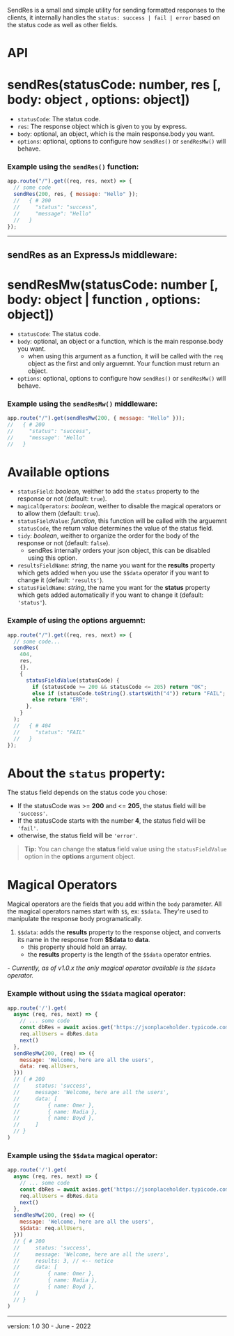 SendRes is a small and simple utility for sending formatted responses to the clients, it internally handles the `status: success | fail | error` based on the status code as well as other fields.

# API

# sendRes(statusCode: number, res [, body: object , options: object])

- `statusCode`:  The status code.
- `res`: The response object which is given to you by express.
- `body`: optional, an object, which is the main response.body you want.
- `options`: optional, options to configure how `sendRes()` or `sendResMw()` will behave.

### Example using the `sendRes()` function:

```js
app.route("/").get((req, res, next) => {
  // some code
  sendRes(200, res, { message: "Hello" });
  //   { # 200
  //     "status": "success",
  //     "message": "Hello"
  //   }
});
```
---------------
## sendRes as an ExpressJs middleware:

# sendResMw(statusCode: number [, body: object | function , options: object])


- `statusCode`:  The status code.
- `body`: optional, an object or a function, which is the main response.body you want.
  - when using this argument as a function, it will be called with the `req` object as the first and only arguemnt. Your function must return an object.
- `options`: optional, options to configure how `sendRes()` or `sendResMw()` will behave.

### Example using the `sendResMw()` middleware:

```js
app.route("/").get(sendResMw(200, { message: "Hello" }));
//   { # 200
//     "status": "success",
//     "message": "Hello"
//   }
```

# Available options
- `statusField`: *boolean*, weither to add the `status` property to the response or not (default: `true`).
- `magicalOperators`: *boolean*, weither to disable the magical operators or to allow them (default: `true`).
- `statusFieldValue`: *function*, this function will be called with the arguemnt `statusCode`, the return value determines the value of the status field.
- `tidy`: *boolean*, weither to organize the order for the body of the response or not (default: `false`).
  - sendRes internally orders your json object, this can be disabled using this option. 
- `resultsFieldName`: *string*, the name you want for the **results** property which gets added when you use the `$$data` operator if you want to change it (default: `'results'`).
- `statusFieldName`: *string*, the name you want for the **status** property which gets added automatically if you want to change it (default: `'status'`).


### Example of using the options arguemnt:
```js
app.route("/").get((req, res, next) => {
  // some code...
  sendRes(
    404,
    res,
    {},
    {
      statusFieldValue(statusCode) {
        if (statusCode >= 200 && statusCode <= 205) return "OK";
        else if (statusCode.toString().startsWith("4")) return "FAIL";
        else return "ERR";
      },
    }
  );
  //   { # 404
  //     "status": "FAIL"
  //   }
});
```

# About the `status` property:
The status field depends on the status code you chose:

- If the statusCode was >= **200** and <= **205**, the status field will be `'success'`.
- If the statusCode starts with the number **4**, the status field will be `'fail'`.
- otherwise, the status field will be `'error'`.

> **Tip:**
> You can change the **status** field value using the `statusFieldValue` option in the **options** argument object. 

# Magical Operators
Magical operators are the fields that you add within the `body` parameter. All the magical operators names start with `$$`, ex: `$$data`. They're used to manipulate the response body programatically. 

1. `$$data`: adds the **results** property to the response object, and converts its name in the response from **$$data** to **data**.
    - this property should hold an array.
    - the **results** property is the length of the `$$data` operator entries.

\- *Currently, as of v1.0.x the only magical operator available is the `$$data` operator.*



### Example without using the `$$data` magical operator:

```js
app.route('/').get(
  async (req, res, next) => {
    // ... some code
    const dbRes = await axios.get('https://jsonplaceholder.typicode.com/users') // [{name: Omer}, {name: Nadia}, {name: Boyd}]
    req.allUsers = dbRes.data
    next()
  },
  sendResMw(200, (req) => ({
    message: 'Welcome, here are all the users',
    data: req.allUsers,
  }))
  // { # 200
  //     status: 'success',
  //     message: 'Welcome, here are all the users',
  //     data: [
  //         { name: Omer },
  //         { name: Nadia },
  //         { name: Boyd },
  //     ]
  // }
)
```


### Example using the `$$data` magical operator:

```js
app.route('/').get(
  async (req, res, next) => {
    // ... some code
    const dbRes = await axios.get('https://jsonplaceholder.typicode.com/users') // [{name: Omer}, {name: Nadia}, {name: Boyd}]
    req.allUsers = dbRes.data
    next()
  },
  sendResMw(200, (req) => ({
    message: 'Welcome, here are all the users',
    $$data: req.allUsers,
  }))
  // { # 200
  //     status: 'success',
  //     message: 'Welcome, here are all the users',
  //     results: 3, // <-- notice
  //     data: [
  //         { name: Omer },
  //         { name: Nadia },
  //         { name: Boyd },
  //     ]
  // }
)
```

---------------
version: 1.0
30 - June - 2022